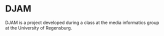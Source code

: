 # DJAM

DJAM is a project developed during a class at the media informatics group at the University of Regensburg.
